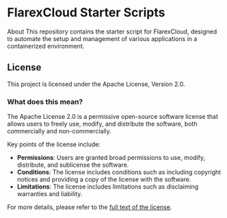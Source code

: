 # FlarexCloud Starter Scripts

About
This repository contains the starter script for FlarexCloud, designed to automate the setup and management of various applications in a containerized environment.

## License

This project is licensed under the Apache License, Version 2.0.

### What does this mean?

The Apache License 2.0 is a permissive open-source software license that allows users to freely use, modify, and distribute the software, both commercially and non-commercially. 

Key points of the license include:

- **Permissions**: Users are granted broad permissions to use, modify, distribute, and sublicense the software.
- **Conditions**: The license includes conditions such as including copyright notices and providing a copy of the license with the software.
- **Limitations**: The license includes limitations such as disclaiming warranties and liability.

For more details, please refer to the [full text of the license](https://github.com/FlarexCloud/Starter/blob/main/LICENSE).
